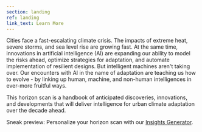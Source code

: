 ```yaml
---
section: landing
ref: landing
link_text: Learn More
---
```


Cities face a fast-escalating climate crisis. The impacts of extreme heat, severe storms, and sea level rise are growing fast. At the same time, innovations in artificial intelligence (AI) are expanding our ability to model the risks ahead, optimize strategies for adaptation, and automate implementation of resilient designs. But intelligent machines aren't taking over. Our encounters with AI in the name of adaptation are teaching us how to evolve - by linking up human, machine, and non-human intelligences in ever-more fruitful ways.

This horizon scan is a handbook of anticipated discoveries, innovations, and developments that will deliver intelligence for urban climate adaptation over the decade ahead.

Sneak preview: Personalize your horizon scan with our [Insights Generator](https://futureofurbanai.org/insights/).
